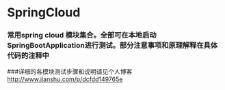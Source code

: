 # SpringCloud

###	常用spring cloud 模块集合。全部可在本地启动SpringBootApplication进行测试。部分注意事项和原理解释在具体代码的注释中
###详细的各模块测试步骤和说明请见个人博客 http://www.jianshu.com/p/dcfdd149765e
	


